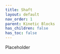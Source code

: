 ```yaml
---
title: Shaft
layout: default
nav_order: 1
parent: Kinetic Blocks
has_children: false
has_toc: false
---
```

Placeholder